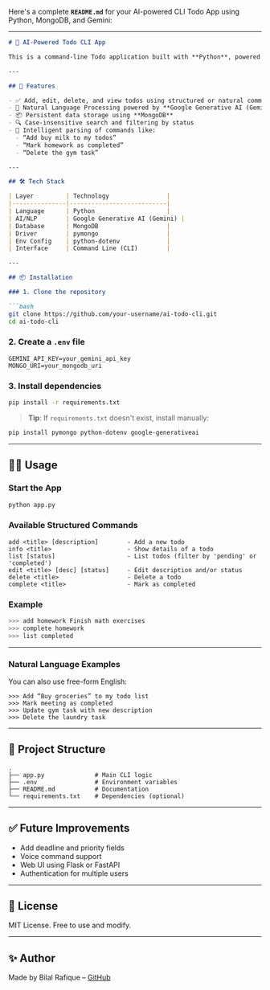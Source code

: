 Here's a complete **`README.md`** for your AI-powered CLI Todo App using Python, MongoDB, and Gemini:

---

````markdown
# 📝 AI-Powered Todo CLI App

This is a command-line Todo application built with **Python**, powered by **MongoDB** for data storage and **Gemini AI** for natural language command interpretation.

---

## 🚀 Features

- ✅ Add, edit, delete, and view todos using structured or natural commands
- 🤖 Natural Language Processing powered by **Google Generative AI (Gemini)**
- 📦 Persistent data storage using **MongoDB**
- 🔍 Case-insensitive search and filtering by status
- 🧠 Intelligent parsing of commands like:
  - “Add buy milk to my todos”
  - “Mark homework as completed”
  - “Delete the gym task”

---

## 🛠️ Tech Stack

| Layer         | Technology                |
|---------------|---------------------------|
| Language      | Python                    |
| AI/NLP        | Google Generative AI (Gemini) |
| Database      | MongoDB                   |
| Driver        | pymongo                   |
| Env Config    | python-dotenv             |
| Interface     | Command Line (CLI)        |

---

## 📦 Installation

### 1. Clone the repository

```bash
git clone https://github.com/your-username/ai-todo-cli.git
cd ai-todo-cli
````

### 2. Create a `.env` file

```env
GEMINI_API_KEY=your_gemini_api_key
MONGO_URI=your_mongodb_uri
```

### 3. Install dependencies

```bash
pip install -r requirements.txt
```

> **Tip**: If `requirements.txt` doesn't exist, install manually:

```bash
pip install pymongo python-dotenv google-generativeai
```

---

## 🧑‍💻 Usage

### Start the App

```bash
python app.py
```

### Available Structured Commands

```
add <title> [description]        - Add a new todo
info <title>                     - Show details of a todo
list [status]                    - List todos (filter by 'pending' or 'completed')
edit <title> [desc] [status]     - Edit description and/or status
delete <title>                   - Delete a todo
complete <title>                 - Mark as completed
```

### Example

```bash
>>> add homework Finish math exercises
>>> complete homework
>>> list completed
```

---

### Natural Language Examples

You can also use free-form English:

```
>>> Add “Buy groceries” to my todo list
>>> Mark meeting as completed
>>> Update gym task with new description
>>> Delete the laundry task
```

---

## 📁 Project Structure

```
.
├── app.py              # Main CLI logic
├── .env                # Environment variables
├── README.md           # Documentation
└── requirements.txt    # Dependencies (optional)
```

---

## ✅ Future Improvements

* Add deadline and priority fields
* Voice command support
* Web UI using Flask or FastAPI
* Authentication for multiple users

---

## 📄 License

MIT License. Free to use and modify.

---

## ✨ Author

Made by Bilal Rafique – [GitHub](https://github.com/bilal-157)

```

